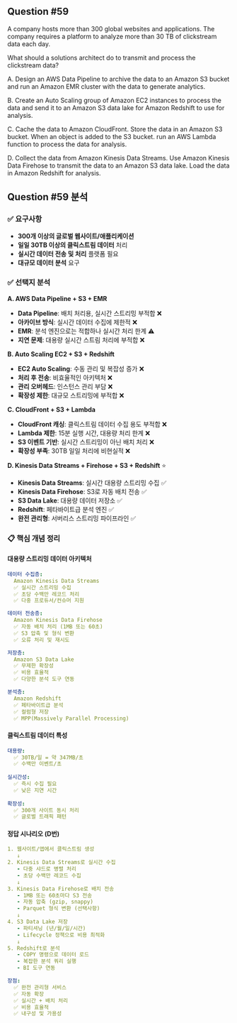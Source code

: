 ## Question #59
A company hosts more than 300 global websites and applications. 
The company requires a platform to analyze more than 30 TB of clickstream data each day.

What should a solutions architect do to transmit and process the clickstream data?

A. Design an AWS Data Pipeline to archive the data to an Amazon S3 bucket and run an Amazon EMR cluster with the data to generate analytics.

B. Create an Auto Scaling group of Amazon EC2 instances to process the data and send it to an Amazon S3 data lake for Amazon Redshift to use for analysis.

C. Cache the data to Amazon CloudFront. Store the data in an Amazon S3 bucket. When an object is added to the S3 bucket. run an AWS Lambda function to process the data for analysis.

D. Collect the data from Amazon Kinesis Data Streams. Use Amazon Kinesis Data Firehose to transmit the data to an Amazon S3 data lake. Load the data in Amazon Redshift for analysis.


## Question #59 분석

### ✅ 요구사항
- **300개 이상의 글로벌 웹사이트/애플리케이션**
- **일일 30TB 이상의 클릭스트림 데이터** 처리
- **실시간 데이터 전송 및 처리** 플랫폼 필요
- **대규모 데이터 분석** 요구

### ✅ 선택지 분석

**A. AWS Data Pipeline + S3 + EMR**
- **Data Pipeline**: 배치 처리용, 실시간 스트리밍 부적합 ❌
- **아카이브 방식**: 실시간 데이터 수집에 제한적 ❌
- **EMR**: 분석 엔진으로는 적합하나 실시간 처리 한계 ⚠️
- **지연 문제**: 대용량 실시간 스트림 처리에 부적합 ❌

**B. Auto Scaling EC2 + S3 + Redshift**
- **EC2 Auto Scaling**: 수동 관리 및 복잡성 증가 ❌
- **처리 후 전송**: 비효율적인 아키텍처 ❌
- **관리 오버헤드**: 인스턴스 관리 부담 ❌
- **확장성 제한**: 대규모 스트리밍에 부적합 ❌

**C. CloudFront + S3 + Lambda**
- **CloudFront 캐싱**: 클릭스트림 데이터 수집 용도 부적합 ❌
- **Lambda 제한**: 15분 실행 시간, 대용량 처리 한계 ❌
- **S3 이벤트 기반**: 실시간 스트리밍이 아닌 배치 처리 ❌
- **확장성 부족**: 30TB 일일 처리에 비현실적 ❌

**D. Kinesis Data Streams + Firehose + S3 + Redshift** ⭐
- **Kinesis Data Streams**: 실시간 대용량 스트리밍 수집 ✅
- **Kinesis Data Firehose**: S3로 자동 배치 전송 ✅
- **S3 Data Lake**: 대용량 데이터 저장소 ✅
- **Redshift**: 페타바이트급 분석 엔진 ✅
- **완전 관리형**: 서버리스 스트리밍 파이프라인 ✅

### 📋 핵심 개념 정리

#### **대용량 스트리밍 데이터 아키텍처**
```yaml
데이터 수집층:
  Amazon Kinesis Data Streams
  ✅ 실시간 스트리밍 수집
  ✅ 초당 수백만 레코드 처리
  ✅ 다중 프로듀서/컨슈머 지원

데이터 전송층:
  Amazon Kinesis Data Firehose
  ✅ 자동 배치 처리 (1MB 또는 60초)
  ✅ S3 압축 및 형식 변환
  ✅ 오류 처리 및 재시도

저장층:
  Amazon S3 Data Lake
  ✅ 무제한 확장성
  ✅ 비용 효율적
  ✅ 다양한 분석 도구 연동

분석층:
  Amazon Redshift
  ✅ 페타바이트급 분석
  ✅ 컬럼형 저장
  ✅ MPP(Massively Parallel Processing)
```

#### **클릭스트림 데이터 특성**
```yaml
대용량:
  ✅ 30TB/일 = 약 347MB/초
  ✅ 수백만 이벤트/초
  
실시간성:
  ✅ 즉시 수집 필요
  ✅ 낮은 지연 시간
  
확장성:
  ✅ 300개 사이트 동시 처리
  ✅ 글로벌 트래픽 패턴
```

#### **정답 시나리오 (D번)**
```yaml
1. 웹사이트/앱에서 클릭스트림 생성
   ↓
2. Kinesis Data Streams로 실시간 수집
   - 다중 샤드로 병렬 처리
   - 초당 수백만 레코드 수집
   ↓
3. Kinesis Data Firehose로 배치 전송
   - 1MB 또는 60초마다 S3 전송
   - 자동 압축 (gzip, snappy)
   - Parquet 형식 변환 (선택사항)
   ↓
4. S3 Data Lake 저장
   - 파티셔닝 (년/월/일/시간)
   - Lifecycle 정책으로 비용 최적화
   ↓
5. Redshift로 분석
   - COPY 명령으로 데이터 로드
   - 복잡한 분석 쿼리 실행
   - BI 도구 연동

장점:
  ✅ 완전 관리형 서비스
  ✅ 자동 확장
  ✅ 실시간 + 배치 처리
  ✅ 비용 효율적
  ✅ 내구성 및 가용성
```
